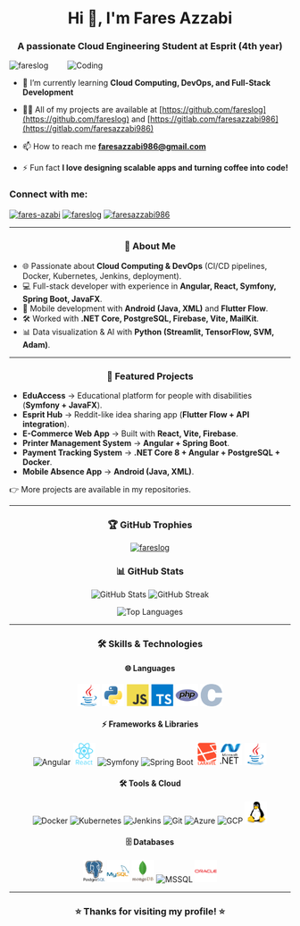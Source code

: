 <h1 align="center">Hi 👋, I'm Fares Azzabi</h1>
<h3 align="center">A passionate Cloud Engineering Student at Esprit (4th year)</h3>
<img align="right" alt="Coding" width="400" src="https://cdn.dribbble.com/users/1162077/screenshots/3848914/programmer.gif">

<p align="left"> <img src="https://komarev.com/ghpvc/?username=fareslog&label=Profile%20views&color=0e75b6&style=flat" alt="fareslog" /> </p>

- 🌱 I’m currently learning **Cloud Computing, DevOps, and Full-Stack Development**

- 👨‍💻 All of my projects are available at [https://github.com/fareslog](https://github.com/fareslog) and [https://gitlab.com/faresazzabi986](https://gitlab.com/faresazzabi986)

- 📫 How to reach me **faresazzabi986@gmail.com**

- ⚡ Fun fact **I love designing scalable apps and turning coffee into code!**

<h3 align="left">Connect with me:</h3>
<p align="left">
<a href="https://www.linkedin.com/in/fares-azzabi/" target="blank"><img align="center" src="https://img.shields.io/badge/LinkedIn-0077B5?style=for-the-badge&logo=linkedin&logoColor=white" alt="fares-azabi" /></a>
<a href="https://github.com/fareslog" target="blank"><img align="center" src="https://img.shields.io/badge/GitHub-100000?style=for-the-badge&logo=github&logoColor=white" alt="fareslog" /></a>
<a href="https://gitlab.com/faresazzabi986" target="blank"><img align="center" src="https://img.shields.io/badge/GitLab-330F63?style=for-the-badge&logo=gitlab&logoColor=white" alt="faresazzabi986" /></a>
</p>

---

<h3 align="center">🚀 About Me</h3>
<ul>
  <li>🌐 Passionate about <b>Cloud Computing & DevOps</b> (CI/CD pipelines, Docker, Kubernetes, Jenkins, deployment).</li>
  <li>💻 Full-stack developer with experience in <b>Angular, React, Symfony, Spring Boot, JavaFX</b>.</li>
  <li>📱 Mobile development with <b>Android (Java, XML)</b> and <b>Flutter Flow</b>.</li>
  <li>🛠️ Worked with <b>.NET Core, PostgreSQL, Firebase, Vite, MailKit</b>.</li>
  <li>📊 Data visualization & AI with <b>Python (Streamlit, TensorFlow, SVM, Adam)</b>.</li>
</ul>

---

<h3 align="center">🧩 Featured Projects</h3>
<ul>
  <li><b>EduAccess</b> → Educational platform for people with disabilities (<b>Symfony + JavaFX</b>).</li>
  <li><b>Esprit Hub</b> → Reddit-like idea sharing app (<b>Flutter Flow + API integration</b>).</li>
  <li><b>E-Commerce Web App</b> → Built with <b>React, Vite, Firebase</b>.</li>
  <li><b>Printer Management System</b> → <b>Angular + Spring Boot</b>.</li>
  <li><b>Payment Tracking System</b> → <b>.NET Core 8 + Angular + PostgreSQL + Docker</b>.</li>
  <li><b>Mobile Absence App</b> → <b>Android (Java, XML)</b>.</li>
</ul>
<p>👉 More projects are available in my repositories.</p>

---

<h3 align="center">🏆 GitHub Trophies</h3>
<p align="center"> <a href="https://github.com/ryo-ma/github-profile-trophy"><img src="https://github-profile-trophy.vercel.app/?username=fareslog" alt="fareslog" /></a> </p>

<h3 align="center">📊 GitHub Stats</h3>
<p align="center">
  <img src="https://github-readme-stats.vercel.app/api?username=fareslog&theme=radical&hide_border=true&include_all_commits=true&count_private=true" alt="GitHub Stats" width="48%" />
  <img src="https://github-readme-streak-stats.herokuapp.com/?user=fareslog&theme=radical&hide_border=true" alt="GitHub Streak" width="48%" />
</p>
<p align="center">
  <img src="https://github-readme-stats.vercel.app/api/top-langs/?username=fareslog&theme=radical&hide_border=true&include_all_commits=true&count_private=true&layout=compact" alt="Top Languages" />
</p>

---

<h3 align="center">🛠️ Skills & Technologies</h3>

<h4 align="center">🌐 Languages</h4>
<p align="center">
<img src="https://raw.githubusercontent.com/devicons/devicon/master/icons/java/java-original.svg" alt="Java" width="40" height="40"/>
<img src="https://raw.githubusercontent.com/devicons/devicon/master/icons/python/python-original.svg" alt="Python" width="40" height="40"/>
<img src="https://raw.githubusercontent.com/devicons/devicon/master/icons/javascript/javascript-original.svg" alt="JavaScript" width="40" height="40"/>
<img src="https://raw.githubusercontent.com/devicons/devicon/master/icons/typescript/typescript-original.svg" alt="TypeScript" width="40" height="40"/>
<img src="https://raw.githubusercontent.com/devicons/devicon/master/icons/php/php-original.svg" alt="PHP" width="40" height="40"/>
<img src="https://raw.githubusercontent.com/devicons/devicon/master/icons/c/c-original.svg" alt="C" width="40" height="40"/>
</p>

<h4 align="center">⚡ Frameworks & Libraries</h4>
<p align="center">
<img src="https://angular.io/assets/images/logos/angular/angular.svg" alt="Angular" width="40" height="40"/>
<img src="https://raw.githubusercontent.com/devicons/devicon/master/icons/react/react-original-wordmark.svg" alt="React" width="40" height="40"/>
<img src="https://www.vectorlogo.zone/logos/symfony/symfony-icon.svg" alt="Symfony" width="40" height="40"/>
<img src="https://www.vectorlogo.zone/logos/springio/springio-icon.svg" alt="Spring Boot" width="40" height="40"/>
<img src="https://raw.githubusercontent.com/devicons/devicon/master/icons/laravel/laravel-plain-wordmark.svg" alt="Laravel" width="40" height="40"/>
<img src="https://raw.githubusercontent.com/devicons/devicon/master/icons/dot-net/dot-net-original-wordmark.svg" alt=".NET Core" width="40" height="40"/>
<img src="https://raw.githubusercontent.com/devicons/devicon/master/icons/java/java-original.svg" alt="JavaFX" width="40" height="40"/>
</p>

<h4 align="center">🛠️ Tools & Cloud</h4>
<p align="center">
<img src="https://www.vectorlogo.zone/logos/docker/docker-icon.svg" alt="Docker" width="40" height="40"/>
<img src="https://www.vectorlogo.zone/logos/kubernetes/kubernetes-icon.svg" alt="Kubernetes" width="40" height="40"/>
<img src="https://www.vectorlogo.zone/logos/jenkins/jenkins-icon.svg" alt="Jenkins" width="40" height="40"/>
<img src="https://www.vectorlogo.zone/logos/git-scm/git-scm-icon.svg" alt="Git" width="40" height="40"/>
<img src="https://www.vectorlogo.zone/logos/microsoft_azure/microsoft_azure-icon.svg" alt="Azure" width="40" height="40"/>
<img src="https://www.vectorlogo.zone/logos/google_cloud/google_cloud-icon.svg" alt="GCP" width="40" height="40"/>
<img src="https://raw.githubusercontent.com/devicons/devicon/master/icons/linux/linux-original.svg" alt="Linux" width="40" height="40"/>
</p>

<h4 align="center">🗄️ Databases</h4>
<p align="center">
<img src="https://raw.githubusercontent.com/devicons/devicon/master/icons/postgresql/postgresql-original-wordmark.svg" alt="PostgreSQL" width="40" height="40"/>
<img src="https://raw.githubusercontent.com/devicons/devicon/master/icons/mysql/mysql-original-wordmark.svg" alt="MySQL" width="40" height="40"/>
<img src="https://raw.githubusercontent.com/devicons/devicon/master/icons/mongodb/mongodb-original-wordmark.svg" alt="MongoDB" width="40" height="40"/>
<img src="https://www.svgrepo.com/show/303229/microsoft-sql-server-logo.svg" alt="MSSQL" width="40" height="40"/>
<img src="https://raw.githubusercontent.com/devicons/devicon/master/icons/oracle/oracle-original.svg" alt="Oracle" width="40" height="40"/>
</p>

---

<h3 align="center">⭐ Thanks for visiting my profile! ⭐</h3>
